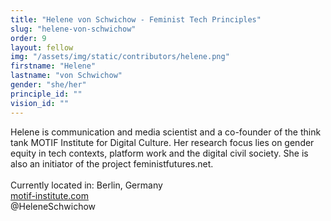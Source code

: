 ```yaml
---
title: "Helene von Schwichow - Feminist Tech Principles"
slug: "helene-von-schwichow"
order: 9
layout: fellow
img: "/assets/img/static/contributors/helene.png"
firstname: "Helene"
lastname: "von Schwichow"
gender: "she/her"
principle_id: ""
vision_id: ""
---
```


Helene is communication and media scientist and a co-founder of the think tank MOTIF Institute for Digital Culture. Her research focus lies on gender equity in tech contexts, platform work and the digital civil society. She is also an initiator of the project feministfutures.net. <br>
<br>
Currently located in: Berlin, Germany <br>
[motif-institute.com](https://motif-institute.com/) <br>
@HeleneSchwichow 

